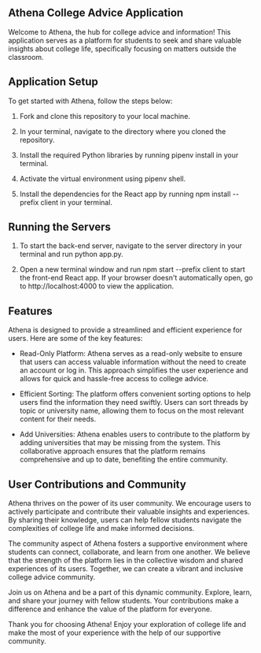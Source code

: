 ## Athena College Advice Application
Welcome to Athena, the hub for college advice and information! This application serves as a platform for students to seek and share valuable insights about college life, specifically focusing on matters outside the classroom.

## Application Setup
To get started with Athena, follow the steps below:

1. Fork and clone this repository to your local machine.

2. In your terminal, navigate to the directory where you cloned the repository.

3. Install the required Python libraries by running pipenv install in your terminal.

4. Activate the virtual environment using pipenv shell.

5. Install the dependencies for the React app by running npm install --prefix client in your terminal.

## Running the Servers
1. To start the back-end server, navigate to the server directory in your terminal and run python app.py.

2. Open a new terminal window and run npm start --prefix client to start the front-end React app. If your browser doesn't automatically open, go to http://localhost:4000 to view the application.

## Features
Athena is designed to provide a streamlined and efficient experience for users. Here are some of the key features:

- Read-Only Platform: Athena serves as a read-only website to ensure that users can access valuable information without the need to create an account or log in. This approach simplifies the user experience and allows for quick and hassle-free access to college advice.

- Efficient Sorting: The platform offers convenient sorting options to help users find the information they need swiftly. Users can sort threads by topic or university name, allowing them to focus on the most relevant content for their needs.

- Add Universities: Athena enables users to contribute to the platform by adding universities that may be missing from the system. This collaborative approach ensures that the platform remains comprehensive and up to date, benefiting the entire community.

## User Contributions and Community
Athena thrives on the power of its user community. We encourage users to actively participate and contribute their valuable insights and experiences. By sharing their knowledge, users can help fellow students navigate the complexities of college life and make informed decisions.

The community aspect of Athena fosters a supportive environment where students can connect, collaborate, and learn from one another. We believe that the strength of the platform lies in the collective wisdom and shared experiences of its users. Together, we can create a vibrant and inclusive college advice community.

Join us on Athena and be a part of this dynamic community. Explore, learn, and share your journey with fellow students. Your contributions make a difference and enhance the value of the platform for everyone.

Thank you for choosing Athena! Enjoy your exploration of college life and make the most of your experience with the help of our supportive community.